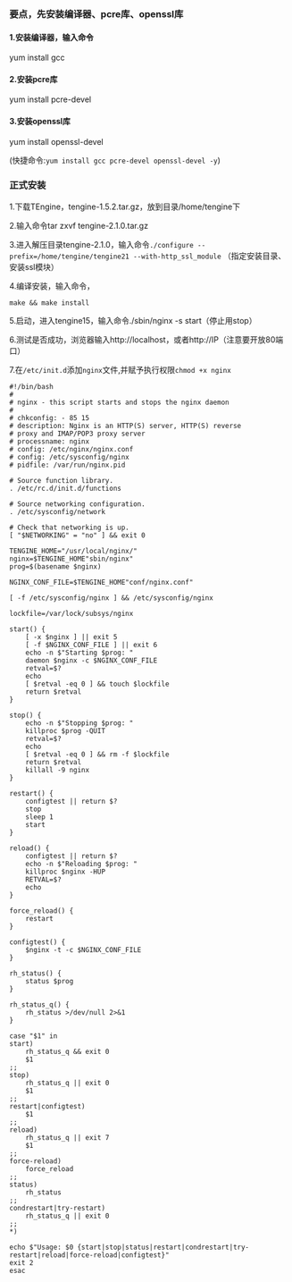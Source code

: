 ### 要点，先安装编译器、pcre库、openssl库

#### 1.安装编译器，输入命令

yum install gcc

#### 2.安装pcre库

yum  install pcre-devel

#### 3.安装openssl库

yum install openssl-devel

(快捷命令:`yum install gcc pcre-devel openssl-devel -y`)

### 正式安装

1.下载TEngine，tengine-1.5.2.tar.gz，放到目录/home/tengine下

2.输入命令tar zxvf tengine-2.1.0.tar.gz

3.进入解压目录tengine-2.1.0，输入命令`./configure --prefix=/home/tengine/tengine21 --with-http_ssl_module`  （指定安装目录、安装ssl模块）

4.编译安装，输入命令，

`make && make install`

5.启动，进入tengine15，输入命令./sbin/nginx -s start（停止用stop）

6.测试是否成功，浏览器输入http://localhost，或者http://IP（注意要开放80端口）

7.在`/etc/init.d`添加`nginx`文件,并赋予执行权限`chmod +x nginx`

```shell
#!/bin/bash
#
# nginx - this script starts and stops the nginx daemon
#
# chkconfig: - 85 15
# description: Nginx is an HTTP(S) server, HTTP(S) reverse
# proxy and IMAP/POP3 proxy server
# processname: nginx
# config: /etc/nginx/nginx.conf
# config: /etc/sysconfig/nginx
# pidfile: /var/run/nginx.pid
  
# Source function library.
. /etc/rc.d/init.d/functions
  
# Source networking configuration.
. /etc/sysconfig/network
  
# Check that networking is up.
[ "$NETWORKING" = "no" ] && exit 0
  
TENGINE_HOME="/usr/local/nginx/"
nginx=$TENGINE_HOME"sbin/nginx"
prog=$(basename $nginx)
  
NGINX_CONF_FILE=$TENGINE_HOME"conf/nginx.conf"
  
[ -f /etc/sysconfig/nginx ] && /etc/sysconfig/nginx
  
lockfile=/var/lock/subsys/nginx
  
start() {
    [ -x $nginx ] || exit 5
    [ -f $NGINX_CONF_FILE ] || exit 6
    echo -n $"Starting $prog: "
    daemon $nginx -c $NGINX_CONF_FILE
    retval=$?
    echo
    [ $retval -eq 0 ] && touch $lockfile
    return $retval
}
  
stop() {
    echo -n $"Stopping $prog: "
    killproc $prog -QUIT
    retval=$?
    echo
    [ $retval -eq 0 ] && rm -f $lockfile
    return $retval
    killall -9 nginx
}
  
restart() {
    configtest || return $?
    stop
    sleep 1
    start
}
  
reload() {
    configtest || return $?
    echo -n $"Reloading $prog: "
    killproc $nginx -HUP
    RETVAL=$?
    echo
}
  
force_reload() {
    restart
}
  
configtest() {
    $nginx -t -c $NGINX_CONF_FILE
}
  
rh_status() {
    status $prog
}
  
rh_status_q() {
    rh_status >/dev/null 2>&1
}
  
case "$1" in
start)
    rh_status_q && exit 0
    $1
;;
stop)
    rh_status_q || exit 0
    $1
;;
restart|configtest)
    $1
;;
reload)
    rh_status_q || exit 7
    $1
;;
force-reload)
    force_reload
;;
status)
    rh_status
;;
condrestart|try-restart)
    rh_status_q || exit 0
;;
*)
  
echo $"Usage: $0 {start|stop|status|restart|condrestart|try-restart|reload|force-reload|configtest}"
exit 2
esac
```

